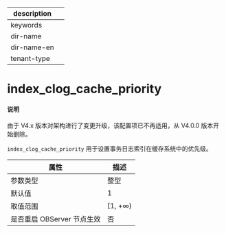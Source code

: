 |description||
|---|---|
|keywords||
|dir-name||
|dir-name-en||
|tenant-type||

# index_clog_cache_priority

<main id="notice" type='explain'>
<h4>说明</h4>
<p>由于 V4.x 版本对架构进行了变更升级，该配置项已不再适用，从 V4.0.0 版本开始删除。</p>
</main>

`index_clog_cache_priority` 用于设置事务日志索引在缓存系统中的优先级。

|      **属性**      |  **描述**  |
|------------------|----------|
| 参数类型             | 整型       |
| 默认值              | 1        |
| 取值范围             | \[1, +∞) |
| 是否重启 OBServer 节点生效 | 否        |



